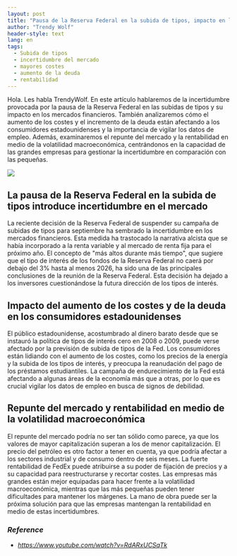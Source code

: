 ```yaml
---
layout: post
title: "Pausa de la Reserva Federal en la subida de tipos, impacto en los mercados financieros y dificultades de los consumidores estadounidenses"
author: "Trendy Wolf"
header-style: text
lang: en
tags:
  - Subida de tipos
  - incertidumbre del mercado
  - mayores costes
  - aumento de la deuda
  - rentabilidad
---
```


Hola. Les habla TrendyWolf. En este artículo hablaremos de la incertidumbre provocada por la pausa de la Reserva Federal en las subidas de tipos y su impacto en los mercados financieros. También analizaremos cómo el aumento de los costes y el incremento de la deuda están afectando a los consumidores estadounidenses y la importancia de vigilar los datos de empleo. Además, examinaremos el repunte del mercado y la rentabilidad en medio de la volatilidad macroeconómica, centrándonos en la capacidad de las grandes empresas para gestionar la incertidumbre en comparación con las pequeñas.

<img
    src="https://i.ytimg.com/vi/RdARxUCSqTk/hqdefault.jpg"
/>


## La pausa de la Reserva Federal en la subida de tipos introduce incertidumbre en el mercado
La reciente decisión de la Reserva Federal de suspender su campaña de subidas de tipos para septiembre ha sembrado la incertidumbre en los mercados financieros. Esta medida ha trastocado la narrativa alcista que se había incorporado a la renta variable y al mercado de renta fija para el próximo año. El concepto de "más altos durante más tiempo", que sugiere que el tipo de interés de los fondos de la Reserva Federal no caerá por debajo del 3% hasta al menos 2026, ha sido una de las principales conclusiones de la reunión de la Reserva Federal. Esta decisión ha dejado a los inversores cuestionándose la futura dirección de los tipos de interés.

## Impacto del aumento de los costes y de la deuda en los consumidores estadounidenses
El público estadounidense, acostumbrado al dinero barato desde que se instauró la política de tipos de interés cero en 2008 o 2009, puede verse afectado por la previsión de subida de tipos de la Fed. Los consumidores están lidiando con el aumento de los costes, como los precios de la energía y la subida de los tipos de interés, y preocupa la reanudación del pago de los préstamos estudiantiles. La campaña de endurecimiento de la Fed está afectando a algunas áreas de la economía más que a otras, por lo que es crucial vigilar los datos de empleo en busca de signos de debilidad.

## Repunte del mercado y rentabilidad en medio de la volatilidad macroeconómica
El repunte del mercado podría no ser tan sólido como parece, ya que los valores de mayor capitalización superan a los de menor capitalización. El precio del petróleo es otro factor a tener en cuenta, ya que podría afectar a los sectores industrial y de consumo dentro de seis meses. La fuerte rentabilidad de FedEx puede atribuirse a su poder de fijación de precios y a su capacidad para reestructurarse y recortar costes. Las empresas más grandes están mejor equipadas para hacer frente a la volatilidad macroeconómica, mientras que las más pequeñas pueden tener dificultades para mantener los márgenes. La mano de obra puede ser la próxima solución para que las empresas mantengan la rentabilidad en medio de estas incertidumbres.


### _Reference_
- _https://www.youtube.com/watch?v=RdARxUCSqTk_


